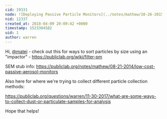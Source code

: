 ```yaml
---
cid: 19331
node: ![Deploying Passive Particle Monitors](../notes/mathew/10-26-2015/deploying-passive-particle-monitors)
nid: 12337
created_at: 2018-04-09 20:09:42 +0000
timestamp: 1523304582
uid: 1
author: warren
---
```


Hi, [@matej](/profile/matej) - check out this for ways to sort particles by size using an "impactor" - https://publiclab.org/wiki/filter-pm

SEM stub info: https://publiclab.org/notes/mathew/08-21-2014/low-cost-passive-aerosol-monitors

Also here for where we're trying to collect different particle collection methods:

https://publiclab.org/questions/warren/11-30-2017/what-are-some-ways-to-collect-dust-or-particulate-samples-for-analysis

Hope that helps!